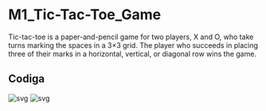 # M1_Tic-Tac-Toe_Game


Tic-tac-toe is a paper-and-pencil game for two players, X and O, who take turns marking the spaces in a 3×3 grid. The player who succeeds in placing three of their marks in a horizontal, vertical, or diagonal row wins the game.

## Codiga
  ![svg](https://api.codiga.io/project/31039/score/svg)
  ![svg](https://api.codiga.io/project/31039/status/svg)
